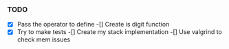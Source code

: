 ### TODO

-[X] Pass the operator to define
-[] Create is digit function
-[x] Try to make tests
-[] Create my stack implementation
-[] Use valgrind to check mem issues
